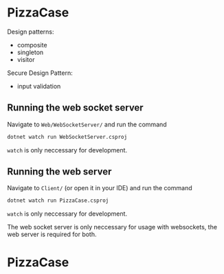 # PizzaCase
Design patterns: 
 - composite
 - singleton
 - visitor

Secure Design Pattern: 
 - input validation

## Running the web socket server
Navigate to `Web/WebSocketServer/` and run the command
```sh
dotnet watch run WebSocketServer.csproj
```
`watch` is only neccessary for development.

## Running the web server
Navigate to `Client/` (or open it in your IDE) and run the command
```sh
dotnet watch run PizzaCase.csproj
```
`watch` is only neccessary for development.

The web socket server is only neccessary for usage with websockets, the web server is required for both.
# PizzaCase
